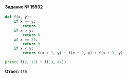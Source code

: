 #### Задание № [15932](https://inf-ege.sdamgia.ru/problem?id=15932)

```python
def f(x, y):
    if x == y:
        return 1
    if x > y:
        return 0
    if x == 29:
        return 0
    if x < y:
        return f(x + 1, y) + f(x * 2, y) + f(x * 3, y)
        
print( f(2, 13) * f(13, 44))
```
**Ответ:** ``150``
